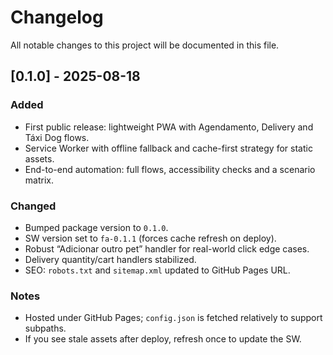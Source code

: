 # Changelog

All notable changes to this project will be documented in this file.

## [0.1.0] - 2025-08-18
### Added
- First public release: lightweight PWA with Agendamento, Delivery and Táxi Dog flows.
- Service Worker with offline fallback and cache-first strategy for static assets.
- End-to-end automation: full flows, accessibility checks and a scenario matrix.

### Changed
- Bumped package version to `0.1.0`.
- SW version set to `fa-0.1.1` (forces cache refresh on deploy).
- Robust “Adicionar outro pet” handler for real-world click edge cases.
- Delivery quantity/cart handlers stabilized.
- SEO: `robots.txt` and `sitemap.xml` updated to GitHub Pages URL.

### Notes
- Hosted under GitHub Pages; `config.json` is fetched relatively to support subpaths.
- If you see stale assets after deploy, refresh once to update the SW.
